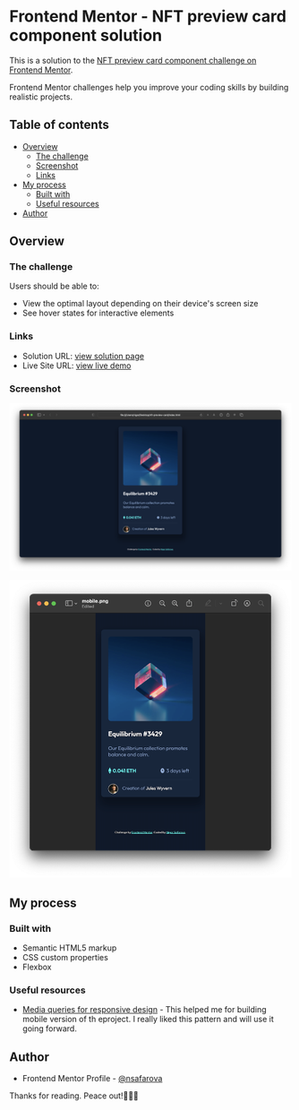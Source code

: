 # Frontend Mentor - NFT preview card component solution

This is a solution to the [NFT preview card component challenge on Frontend Mentor](https://www.frontendmentor.io/challenges/nft-preview-card-component-SbdUL_w0U). 

Frontend Mentor challenges help you improve your coding skills by building realistic projects. 

## Table of contents

- [Overview](#overview)
  - [The challenge](#the-challenge)
  - [Screenshot](#screenshot)
  - [Links](#links)
- [My process](#my-process)
  - [Built with](#built-with)
  - [Useful resources](#useful-resources)
- [Author](#author)


## Overview

### The challenge

Users should be able to:

- View the optimal layout depending on their device's screen size
- See hover states for interactive elements

### Links

- Solution URL: [view solution page](https://www.frontendmentor.io/solutions/nft-preview-card-component-w-html-and-css-TA7cfPtwUM)
- Live Site URL: [view live demo](https://nsafarova.github.io/nft-preview-card-component/)

### Screenshot

![desktop version](./desktop.png)

![mobile version](./mobile.png)

## My process

### Built with

- Semantic HTML5 markup
- CSS custom properties
- Flexbox

### Useful resources

- [Media queries for responsive design](https://www.w3schools.com/css/css_rwd_mediaqueries.asp) - This helped me for building mobile version of th eproject. I really liked this pattern and will use it going forward.

## Author

- Frontend Mentor Profile - [@nsafarova](https://www.frontendmentor.io/profile/nsafarova)

Thanks for reading. Peace out!✌🏼🌈
